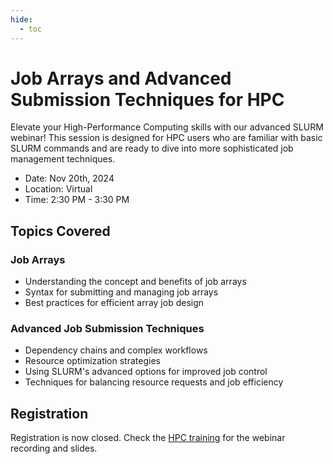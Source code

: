 ```yaml
---
hide:
  - toc
---
```




# Job Arrays and Advanced Submission Techniques for HPC

Elevate your High-Performance Computing skills with our advanced SLURM webinar! This session is designed for HPC users who are familiar with basic SLURM commands and are ready to dive into more sophisticated job management techniques.

- Date: Nov 20th, 2024
- Location: Virtual
- Time: 2:30 PM - 3:30 PM

## Topics Covered

### Job Arrays
* Understanding the concept and benefits of job arrays
* Syntax for submitting and managing job arrays
* Best practices for efficient array job design

### Advanced Job Submission Techniques
* Dependency chains and complex workflows
* Resource optimization strategies
* Using SLURM's advanced options for improved job control
* Techniques for balancing resource requests and job efficiency

## Registration

Registration is now closed. Check the [HPC training](training.md#introduction-to-containers-on-wulver) for the webinar recording and slides.

